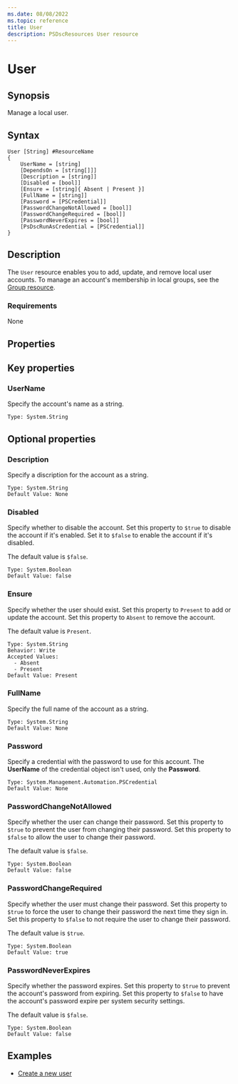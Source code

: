 ```yaml
---
ms.date: 08/08/2022
ms.topic: reference
title: User
description: PSDscResources User resource
---
```


# User

## Synopsis

Manage a local user.

## Syntax

```Syntax
User [String] #ResourceName
{
    UserName = [string]
    [DependsOn = [string[]]]
    [Description = [string]]
    [Disabled = [bool]]
    [Ensure = [string]{ Absent | Present }]
    [FullName = [string]]
    [Password = [PSCredential]]
    [PasswordChangeNotAllowed = [bool]]
    [PasswordChangeRequired = [bool]]
    [PasswordNeverExpires = [bool]]
    [PsDscRunAsCredential = [PSCredential]]
}
```

## Description

The `User` resource enables you to add, update, and remove local user accounts. To manage an
account's membership in local groups, see the [Group resource][1].

### Requirements

None

## Properties

## Key properties

### UserName

Specify the account's name as a string.

```
Type: System.String
```

## Optional properties

### Description

Specify a discription for the account as a string.

```
Type: System.String
Default Value: None
```

### Disabled

Specify whether to disable the account. Set this property to `$true` to disable the account if it's
enabled. Set it to `$false` to enable the account if it's disabled.

The default value is `$false`.

```
Type: System.Boolean
Default Value: false
```

### Ensure

Specify whether the user should exist. Set this property to `Present` to add or update the account.
Set this property to `Absent` to remove the account.

The default value is `Present`.

```
Type: System.String
Behavior: Write
Accepted Values:
  - Absent
  - Present
Default Value: Present
```

### FullName

Specify the full name of the account as a string.

```
Type: System.String
Default Value: None
```

### Password

Specify a credential with the password to use for this account. The **UserName** of the credential
object isn't used, only the **Password**.

```
Type: System.Management.Automation.PSCredential
Default Value: None
```

### PasswordChangeNotAllowed

Specify whether the user can change their password. Set this property to `$true` to prevent the user
from changing their password. Set this property to `$false` to allow the user to change their
password.

The default value is `$false`.

```
Type: System.Boolean
Default Value: false
```

### PasswordChangeRequired

Specify whether the user must change their password. Set this property to `$true` to force the user
to change their password the next time they sign in. Set this property to `$false` to not require
the user to change their password.

The default value is `$true`.

```
Type: System.Boolean
Default Value: true
```

### PasswordNeverExpires

Specify whether the password expires. Set this property to `$true` to prevent the account's password
from expiring. Set this property to `$false` to have the account's password expire per system
security settings.

The default value is `$false`.

```
Type: System.Boolean
Default Value: false
```

## Examples

- [Create a new user][2]

<!-- Reference Links -->

[1]: ../Group/Group.md
[2]: Create.md
